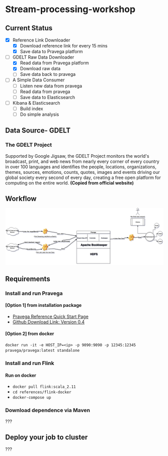 # Stream-processing-workshop

## Current Status
- [x] Reference Link Downloader
    - [x] Download reference link for every 15 mins
    - [x] Save data to Pravega platform
- [ ] GDELT Raw Data Downloader
    - [x] Read data from Pravega platform 
    - [x] Download raw data
    - [ ] Save data back to pravega
- [ ] A Simple Data Consumer
    - [ ] Listen new data from pravega 
    - [ ] Read data from pravega 
    - [ ] Save data to Elasticsearch
- [ ] Kibana & Elasticsearch 
    - [ ] Build index
    - [ ] Do simple analysis

## Data Source- GDELT
### The GDELT Project
Supported by Google Jigsaw, the GDELT Project monitors the world's broadcast, print, and web news from nearly every corner of every country in over 100 languages and identifies the people, locations, organizations, themes, sources, emotions, counts, quotes, images and events driving our global society every second of every day, creating a free open platform for computing on the entire world.
**(Copied from official website)**

## Workflow
![](references/workflow.png)

## Requirements
### Install and run Pravega
#### [Option 1] from installation package
* [Pravega Reference Quick Start Page](http://pravega.io/docs/latest/getting-started/)
* [Github Download Link: Version 0.4](https://github.com/pravega/pravega/releases/download/v0.4.0/pravega-0.4.0.tgz)

#### [Option 2] from docker
<!-- (We must replace the <ip> with the IP of our machine to connect to Pravega from our local machine. Optionally we can replace latest with the version of Pravega as per the requirement.) -->

 
 `docker run -it -e HOST_IP=<ip> -p 9090:9090 -p 12345:12345 pravega/pravega:latest standalone`

### Install and run Flink
#### Run on docker 
* `docker pull flink:scala_2.11`
* `cd references/flink-docker`
* `docker-compose up`

### Download dependence via Maven
???

## Deploy your job to cluster
???
